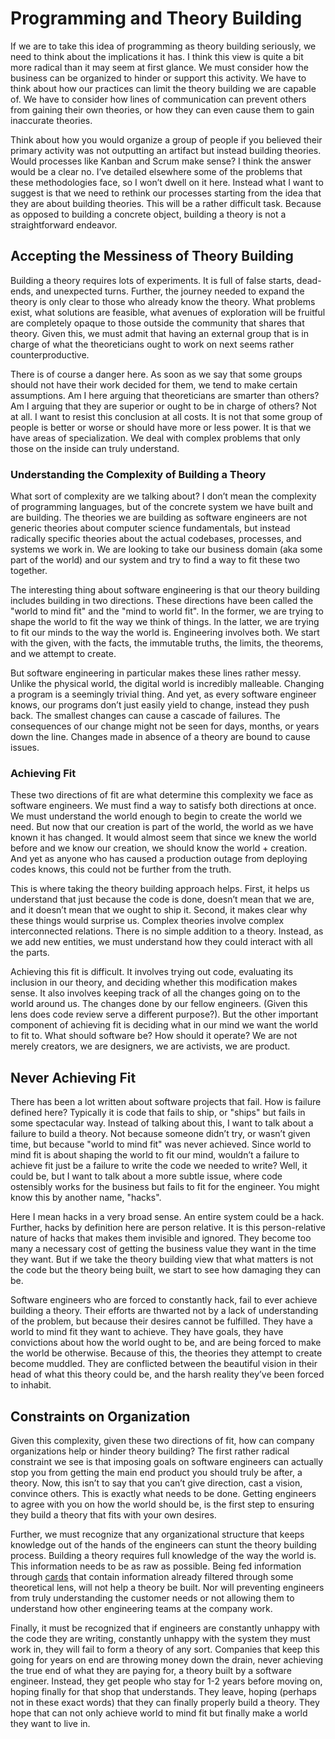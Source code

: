 # Programming and Theory Building

If we are to take this idea of programming as theory building seriously, we need to think about the implications it has. I think this view is quite a bit more radical than it may seem at first glance. We must consider how the business can be organized to hinder or support this activity. We have to think about how our practices can limit the theory building we are capable of. We have to consider how lines of communication can prevent others from gaining their own theories, or how they can even cause them to gain inaccurate theories.

Think about how you would organize a group of people if you believed their primary activity was not outputting an artifact but instead building theories. Would processes like Kanban and Scrum make sense? I think the answer would be a clear no. I’ve detailed elsewhere some of the problems that these methodologies face, so I won’t dwell on it here. Instead what I want to suggest is that we need to rethink our processes starting from the idea that they are about building theories. This will be a rather difficult task. Because as opposed to building a concrete object, building a theory is not a straightforward endeavor.

## Accepting the Messiness of Theory Building

Building a theory requires lots of experiments. It is full of false starts, dead-ends, and unexpected turns. Further, the journey needed to expand the theory is only clear to those who already know the theory. What problems exist, what solutions are feasible, what avenues of exploration will be fruitful are completely opaque to those outside the community that shares that theory. Given this, we must admit that having an external group that is in charge of what the theoreticians ought to work on next seems rather counterproductive.

There is of course a danger here. As soon as we say that some groups should not have their work decided for them, we tend to make certain assumptions. Am I here arguing that theoreticians are smarter than others? Am I arguing that they are superior or ought to be in charge of others? Not at all. I want to resist this conclusion at all costs. It is not that some group of people is better or worse or should have more or less power. It is that we have areas of specialization. We deal with complex problems that only those on the inside can truly understand.

### Understanding the Complexity of Building a Theory

What sort of complexity are we talking about? I don’t mean the complexity of programming languages, but of the concrete system we have built and are building. The theories we are building as software engineers are not generic theories about computer science fundamentals, but instead radically specific theories about the actual codebases, processes, and systems we work in. We are looking to take our business domain (aka some part of the world) and our system and try to find a way to fit these two together.

The interesting thing about software engineering is that our theory building includes building in two directions. These directions have been called the "world to mind fit" and the "mind to world fit". In the former, we are trying to shape the world to fit the way we think of things. In the latter, we are trying to fit our minds to the way the world is. Engineering involves both. We start with the given, with the facts, the immutable truths, the limits, the theorems, and we attempt to create.

But software engineering in particular makes these lines rather messy. Unlike the physical world, the digital world is incredibly malleable. Changing a program is a seemingly trivial thing. And yet, as every software engineer knows, our programs don’t just easily yield to change, instead they push back. The smallest changes can cause a cascade of failures. The consequences of our change might not be seen for days, months, or years down the line. Changes made in absence of a theory are bound to cause issues.

### Achieving Fit

These two directions of fit are what determine this complexity we face as software engineers. We must find a way to satisfy both directions at once. We must understand the world enough to begin to create the world we need. But now that our creation is part of the world, the world as we have known it has changed. It would almost seem that since we knew the world before and we know our creation, we should know the world + creation. And yet as anyone who has caused a production outage from deploying codes knows, this could not be further from the truth.

This is where taking the theory building approach helps. First, it helps us understand that just because the code is done, doesn’t mean that we are, and it doesn’t mean that we ought to ship it. Second, it makes clear why these things would surprise us. Complex theories involve complex interconnected relations. There is no simple addition to a theory. Instead, as we add new entities, we must understand how they could interact with all the parts.

Achieving this fit is difficult. It involves trying out code, evaluating its inclusion in our theory, and deciding whether this modification makes sense. It also involves keeping track of all the changes going on to the world around us. The changes done by our fellow engineers. (Given this lens does code review serve a different purpose?). But the other important component of achieving fit is deciding what in our mind we want the world to fit to. What should software be? How should it operate? We are not merely creators, we are designers, we are activists, we are product.

## Never Achieving Fit

There has been a lot written about software projects that fail. How is failure defined here? Typically it is code that fails to ship, or "ships" but fails in some spectacular way. Instead of talking about this, I want to talk about a failure to build a theory. Not because someone didn’t try, or wasn’t given time, but because "world to mind fit" was never achieved. Since world to mind fit is about shaping the world to fit our mind, wouldn’t a failure to achieve fit just be a failure to write the code we needed to write? Well, it could be, but I want to talk about a more subtle issue, where code ostensibly works for the business but fails to fit for the engineer. You might know this by another name, "hacks".

Here I mean hacks in a very broad sense. An entire system could be a hack. Further, hacks by definition here are person relative. It is this person-relative nature of hacks that makes them invisible and ignored. They become too many a necessary cost of getting the business value they want in the time they want. But if we take the theory building view that what matters is not the code but the theory being built, we start to see how damaging they can be.

Software engineers who are forced to constantly hack, fail to ever achieve building a theory. Their efforts are thwarted not by a lack of understanding of the problem, but because their desires cannot be fulfilled. They have a world to mind fit they want to achieve. They have goals, they have convictions about how the world ought to be, and are being forced to make the world be otherwise. Because of this, the theories they attempt to create become muddled. They are conflicted between the beautiful vision in their head of what this theory could be, and the harsh reality they’ve been forced to inhabit.

## Constraints on Organization

Given this complexity, given these two directions of fit, how can company organizations help or hinder theory building? The first rather radical constraint we see is that imposing goals on software engineers can actually stop you from getting the main end product you should truly be after, a theory. Now, this isn’t to say that you can’t give direction, cast a vision, convince others. This is exactly what needs to be done. Getting engineers to agree with you on how the world should be, is the first step to ensuring they build a theory that fits with your own desires.

Further, we must recognize that any organizational structure that keeps knowledge out of the hands of the engineers can stunt the theory building process. Building a theory requires full knowledge of the way the world is. This information needs to be as raw as possible. Being fed information through [cards](/card-driven-development) that contain information already filtered through some theoretical lens, will not help a theory be built. Nor will preventing engineers from truly understanding the customer needs or not allowing them to understand how other engineering teams at the company work.

Finally, it must be recognized that if engineers are constantly unhappy with the code they are writing, constantly unhappy with the system they must work in, they will fail to form a theory of any sort. Companies that keep this going for years on end are throwing money down the drain, never achieving the true end of what they are paying for, a theory built by a software engineer. Instead, they get people who stay for 1-2 years before moving on, hoping finally for that shop that understands. They leave, hoping (perhaps not in these exact words) that they can finally properly build a theory. They hope that can not only achieve world to mind fit but finally make a world they want to live in.